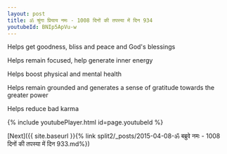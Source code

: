 ```yaml
---
layout: post
title: ॐ श्रुंगा प्रियाय नमः - 1008 दिनों की तपस्या में दिन 934
youtubeId: BNIp5ApVu-w
---
```

 
 
Helps get goodness, bliss and peace and God's blessings
 
Helps remain focused, help generate inner energy 
 
Helps boost physical and mental health 
 
Helps remain grounded and generates a sense of gratitude towards the greater power 
 
Helps reduce bad karma
 
 
 
 


{% include youtubePlayer.html id=page.youtubeId %}
 
[Next]({{ site.baseurl }}{% link  split2/_posts/2015-04-08-ॐ बब्रुवे नमः - 1008 दिनों की तपस्या में दिन 933.md%})
 
